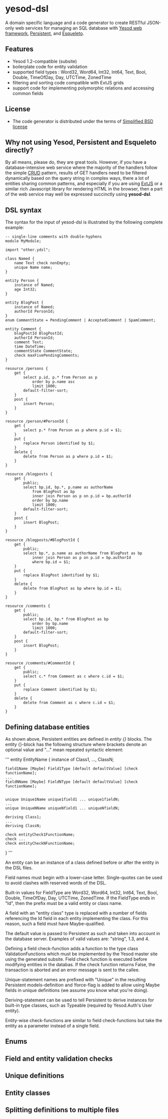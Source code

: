 # yesod-dsl

A domain specific language and a code generator to create RESTful
JSON-only web services for managing an SQL database with [Yesod web
framework](http://www.yesodweb.com/),
[Persistent](http://www.yesodweb.com/book/persistent), and
[Esqueleto](http://hackage.haskell.org/package/esqueleto-1.2).

## Features
 * Yesod 1.2-compatible (subsite)
 * boilerplate code for entity validation
 * supported field types : Word32, Word64, Int32, Int64, Text, Bool, Double, TimeOfDay, Day, UTCTime, ZonedTime
 * filtering and sorting code compatible with ExtJS grids
 * support code for implementing polymorphic relations and accessing common fields
## License
 * The code generator is distributed under the terms of [Simplified BSD license](LICENSE)

## Why not using Yesod, Persistent and Esqueleto directly?

By all means, please do, they are great tools. However, if you have a
database-intensive web service where the majority of the handlers follow the
simple [CRUD](http://en.wikipedia.org/wiki/Create,_read,_update_and_delete)
pattern, results of GET handlers need to be filtered dynamically based on the
query string in complex ways, there a lot of entities sharing common patterns,
and especially if you are using
[ExtJS](http://www.sencha.com/products/extjs/) or a similar rich
Javascript library for rendering HTML in the browser, then a part of the web
service may well be expressed succinctly using **yesod-dsl**.

## DSL syntax

The syntax for the input of yesod-dsl is illustrated by the following complete
example: 
```
-- single-line comments with double-hyphens
module MyModule; 

import "other.ydsl"; 

class Named {
    name Text check nonEmpty;
    unique Name name;
}

entity Person {
    instance of Named;
    age Int32;
}

entity BlogPost {
    instance of Named;
    authorId PersonId;
}
enum CommentState = PendingComment | AcceptedComment | SpamComment;

entity Comment {
    blogPostId BlogPostId;
    authorId PersonId;
    comment Text;
    time DateTime;
    commentState CommentState;
    check maxFivePendingComments;
}

resource /persons {
    get {
        select p.id, p.* from Person as p
            order by p.name asc
            limit 1000;
        default-filter-sort;
    }
    post {
        insert Person;
    }
}

resource /person/#PersonId {
    get {
        select p.* from Person as p where p.id = $1;
    }
    put {
        replace Person identified by $1;
    }
    delete {
        delete from Person as p where p.id = $1;
    }
}

resource /blogposts {
    get {
        public;
        select bp.id, bp.*, p.name as authorName 
            from BlogPost as bp
            inner join Person as p on p.id = bp.authorId
            order by bp.name
            limit 1000;
        default-filter-sort;
    }
    post {
        insert BlogPost;
    }
}

resource /blogposts/#BlogPostId {
    get {
        public;
        select bp.*, p.name as authorName from BlogPost as bp 
            inner join Person as p on p.id = bp.authorId
            where bp.id = $1;
    }
    put {
        replace BlogPost identified by $1;
    }
    delete {
        delete from BlogPost as bp where bp.id = $1;
    }
}

resource /comments {
    get {
        public;
        select bp.id, bp.* from BlogPost as bp
            order by bp.name
            limit 1000;
        default-filter-sort;
    }
    post {
        insert BlogPost;
    }
}

resource /comments/#CommentId {
    get {
        public;
        select c.* from Comment as c where c.id = $1;
    }
    put {
        replace Comment identified by $1;
    }
    delete {
        delete from Comment as c where c.id = $1;
    }
}
```

## Defining database entities

As shown above, Persistent entities are defined in *entity {}* blocks. The
entity {}-block has the following structure where brackets denote an optional
value and "..." mean repeated syntactic element: 

'''
entity EntityName {
    instance of Class1, ..., ClassN;

    field1Name [Maybe] Field1Type [default defaultValue] [check functionName];
    ...
    fieldNName [Maybe] FieldNType [default defaultValue] [check functionName];
    

    unique Unique1Name unique1field1 ... unique1fieldN;
    ...
    unique UniqueNName uniqueNfield1 ... uniqueNfieldN;

    deriving Class1;
    ...
    deriving ClassN;

    check entityCheck1FunctionName;
    check ...
    check entityCheckNFunctionName;
}
'''

An entity can be an instance of a class defined before or after the entity in the DSL files.

Field names must begin with a lower-case letter. Single-quotes can be used to
avoid clashes with reserved words of the DSL.

Built-in values for FieldType are Word32, Word64, Int32, Int64, Text, Bool,
Double, TimeOfDay, Day, UTCTime, ZonedTime. If the FieldType ends in "Id",
then the prefix must be a valid entity or class name.

A field with an "entity class" type is replaced with a number of fields
referencing the Id field in each entity implementing the class. For this
reason, such a field must have Maybe-qualified.
 
The default value is passed to Persistent as such and taken into account in the
database server. Examples of valid values are: "string", 1.3, and 4.

Defining a field check-function adds a function to the type class
ValidationFunctions which must be implemented by the Yesod master site using
the generated subsite. Field check function is executed before modifying
entities in the databas. If the check function returns False, the transaction
is aborted and an error message is sent to the callee.

Unique-statement names are prefixed with "Unique" in the resulting Persistent
models-definition and !force-flag is added to allow using Maybe fields in
unique definitions (we assume you know what you're doing).

Deriving-statement can be used to tell Persistent to derive instances for
built-in type classes, such as Typeable (required by Yesod.Auth's User entity).

Entity-wise check-functions are similar to field check-functions but take the
entity as a parameter instead of a single field.

## Enums

## Field and entity validation checks

## Unique definitions

## Entity classes

## Splitting definitions to multiple files





